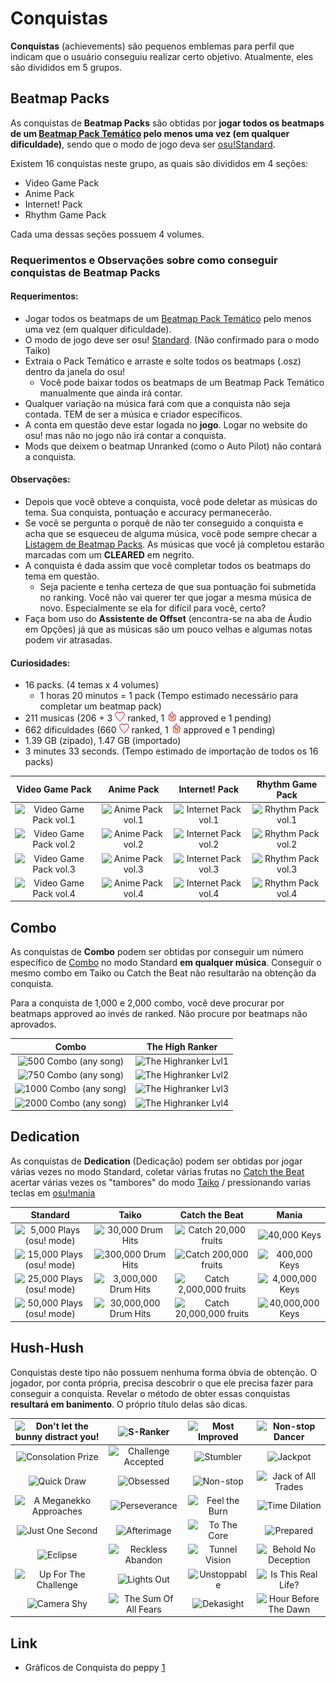 Conquistas
=============

**Conquistas** (achievements) são pequenos emblemas para perfil que indicam que o usuário conseguiu realizar certo objetivo. Atualmente, eles são divididos em 5 grupos.

Beatmap Packs
--------------

As conquistas de **Beatmap Packs** são obtidas por **jogar todos os beatmaps de um [Beatmap Pack Temático](https://osu.ppy.sh/p/packlist?t=t) pelo menos uma vez (em qualquer dificuldade)**, sendo que o modo de jogo deva ser [osu!Standard](/wiki/Game_Modes/osu!).

Existem 16 conquistas neste grupo, as quais são divididos em 4 seções:

-   Video Game Pack
-   Anime Pack
-   Internet! Pack
-   Rhythm Game Pack

Cada uma dessas seções possuem 4 volumes.

### Requerimentos e Observações sobre como conseguir conquistas de Beatmap Packs

#### Requerimentos:
- Jogar todos os beatmaps de um [Beatmap Pack Temático](https://osu.ppy.sh/p/packlist?t=t) pelo menos uma vez (em qualquer dificuldade).
- O modo de jogo deve ser osu! [Standard](/wiki/Game_Modes/osu!). (Não confirmado para o modo Taiko)
- Extraia o Pack Temático e arraste e solte todos os beatmaps (.osz) dentro da janela do osu!
  - Você pode baixar todos os beatmaps de um Beatmap Pack Temático manualmente que ainda irá contar.
- Qualquer variação na música fará com que a conquista não seja contada. TEM de ser a música e criador específicos.
- A conta em questão deve estar logada no **jogo**. Logar no website do osu! mas não no jogo não irá contar a conquista.
- Mods que deixem o beatmap Unranked (como o Auto Pilot) não contará a conquista.

#### Observações:
- Depois que você obteve a conquista, você pode deletar as músicas do tema. Sua conquista, pontuação e accuracy permanecerão.
- Se você se pergunta o porquê de não ter conseguido a conquista e acha que se esqueceu de alguma música, você pode sempre checar a [Listagem de Beatmap Packs](https://osu.ppy.sh/p/packlist?t=t). As músicas que você já completou estarão marcadas com um **CLEARED** em negrito.
- A conquista é dada assim que você completar todos os beatmaps do tema em questão.
    - Seja paciente e tenha certeza de que sua pontuação foi submetida no ranking. Você não vai querer ter que jogar a mesma música de novo. Especialmente se ela for difícil para você, certo?
- Faça bom uso do **Assistente de Offset** (encontra-se na aba de Áudio em Opções) já que as músicas são um pouco velhas e algumas notas podem vir atrasadas.

#### Curiosidades:
- 16 packs. (4 temas x 4 volumes)
    - 1 horas 20 minutos = 1 pack (Tempo estimado necessário para completar um beatmap pack)
- 211 musicas (206 + 3 ![Ranked](/wiki/shared/icon/heart.gif "Ranked") ranked, 1 ![Approved](/wiki/shared/icon/flame.gif "Approved") approved e 1 pending)
- 662 dificuldades (660 ![Ranked](/wiki/shared/icon/heart.gif "Ranked") ranked, 1 ![Approved](/wiki/shared/icon/flame.gif "Approved") approved e 1 pending)
- 1.39 GB (zipado), 1.47 GB (importado)
- 3 minutes 33 seconds. (Tempo estimado de importação de todos os 16 packs)

| Video Game Pack | Anime Pack | Internet! Pack | Rhythm Game Pack |
| :-------------: | :--------: | :------------: | :--------------: |
| ![Video Game Pack vol.1](img/all-packs-gamer-1.png "Video Game Pack vol.1") | ![Anime Pack vol.1](img/all-packs-anime-1.png "Anime Pack vol.1") | ![Internet Pack vol.1](img/all-packs-internet-1.png "Internet Pack vol.1") | ![Rhythm Pack vol.1](img/all-packs-rhythm-1.png "Rhythm Pack vol.1") |
| ![Video Game Pack vol.2](img/all-packs-gamer-2.png "Video Game Pack vol.2") | ![Anime Pack vol.2](img/all-packs-anime-2.png "Anime Pack vol.2") | ![Internet Pack vol.2](img/all-packs-internet-2.png "Internet Pack vol.2") | ![Rhythm Pack vol.2](img/all-packs-rhythm-2.png "Rhythm Pack vol.2") |
| ![Video Game Pack vol.3](img/all-packs-gamer-3.png "Video Game Pack vol.3") | ![Anime Pack vol.3](img/all-packs-anime-3.png "Anime Pack vol.3") | ![Internet Pack vol.3](img/all-packs-internet-3.png "Internet Pack vol.3") | ![Rhythm Pack vol.3](img/all-packs-rhythm-3.png "Rhythm Pack vol.3") |
| ![Video Game Pack vol.4](img/all-packs-gamer-4.png "Video Game Pack vol.4") | ![Anime Pack vol.4](img/all-packs-anime-4.png "Anime Pack vol.4") | ![Internet Pack vol.4](img/all-packs-internet-4.png "Internet Pack vol.4") | ![Rhythm Pack vol.4](img/all-packs-rhythm-4.png "Rhythm Pack vol.4") |


Combo
-----

As conquistas de **Combo** podem ser obtidas por conseguir um número específico de [Combo](/wiki/Glossary) no modo Standard **em qualquer música**. Conseguir o mesmo combo em Taiko ou Catch the Beat não resultarão na obtenção da conquista.

Para a conquista de 1,000 e 2,000 combo, você deve procurar por beatmaps approved ao invés de ranked. Não procure por beatmaps não aprovados.

| Combo | The High Ranker |
| :---: | :-------------: |
| ![500 Combo (any song)](img/osu-combo-500.png "500 Combo (any song)") | ![The Highranker Lvl1](img/all-skill-highranker-1.png "The Highranker Lvl1") |
| ![750 Combo (any song)](img/osu-combo-750.png "750 Combo (any song)") | ![The Highranker Lvl2](img/all-skill-highranker-2.png "The Highranker Lvl2") |
| ![1000 Combo (any song)](img/osu-combo-1000.png "1000 Combo (any song)") | ![The Highranker Lvl3](img/all-skill-highranker-3.png "The Highranker Lvl3") |
| ![2000 Combo (any song)](img/osu-combo-2000.png "2000 Combo (any song)") | ![The Highranker Lvl4](img/all-skill-highranker-4.png "The Highranker Lvl4") |

Dedication
----------

As conquistas de **Dedication** (Dedicação) podem ser obtidas por jogar várias vezes no modo Standard, coletar várias frutas no [Catch the Beat](/wiki/Game_Modes/osu!catch) acertar várias vezes os "tambores" do modo [Taiko](/wiki/Game_Modes/osu!taiko) / pressionando varias teclas em [osu!mania](/wiki/Game_Modes/osu!mania)

| Standard | Taiko | Catch the Beat | Mania |
| :------: | :---: | :------------: | :---: |
| ![5,000 Plays (osu! mode)](img/osu-plays-5000.png "5,000 Plays (osu! mode)") | ![30,000 Drum Hits](img/taiko-hits-30000.png "30,000 Drum Hits") | ![Catch 20,000 fruits](img/fruits-hits-20000.png "Catch 20,000 fruits") | ![40,000 Keys](img/mania-hits-40000.png "40,000 Keys") |
| ![15,000 Plays (osu! mode)](img/osu-plays-15000.png "15,000 Plays (osu! mode)") | ![300,000 Drum Hits](img/taiko-hits-300000.png "300,000 Drum Hits") | ![Catch 200,000 fruits](img/fruits-hits-200000.png "Catch 200,000 fruits") | ![400,000 Keys](img/mania-hits-400000.png "400,000 Keys") |
| ![25,000 Plays (osu! mode)](img/osu-plays-25000.png "25,000 Plays (osu! mode)") | ![3,000,000 Drum Hits](img/taiko-hits-3000000.png "3,000,000 Drum Hits") | ![Catch 2,000,000 fruits](img/fruits-hits-2000000.png "Catch 2,000,000 fruits") | ![4,000,000 Keys](img/mania-hits-4000000.png "4,000,000 Keys") |
| ![50,000 Plays (osu! mode)](img/osu-plays-50000.png "50,000 Plays (osu! mode)") | ![30,000,000 Drum Hits](img/taiko-hits-30000000.png "30,000,000 Drum Hits") | ![Catch 20,000,000 fruits](img/fruits-hits-20000000.png "Catch 20,000,000 fruits") | ![40,000,000 Keys](img/mania-hits-40000000.png "40,000,000 Keys") |

Hush-Hush
---------

Conquistas deste tipo não possuem nenhuma forma óbvia de obtenção. O jogador, por conta própria, precisa descobrir o que ele precisa fazer para conseguir a conquista. Revelar o método de obter essas conquistas **resultará em banimento**. O próprio título delas são dicas.

| ![Don't let the bunny distract you!](img/all-secret-bunny.png "Don't let the bunny distract you!") | ![S-Ranker](img/all-secret-rank-s.png "S-Ranker") | ![Most Improved](img/all-secret-improved.png "Most Improved") | ![Non-stop Dancer](img/all-secret-dancer.png "Non-stop Dancer") |
| :---: | :---: | :---: | :---: |
| ![Consolation Prize](img/all-secret-consolation_prize.png "Consolation Prize") | ![Challenge Accepted](img/all-secret-challenge_accepted.png "Challenge Accepted") | ![Stumbler](img/all-secret-stumbler.png "Stumbler") | ![Jackpot](img/all-secret-jackpot.png "Jackpot") |
| ![Quick Draw](img/all-secret-quick_draw.png "Quick Draw") | ![Obsessed](img/all-secret-obsessed.png "Obsessed") | ![Non-stop](img/all-secret-nonstop.png "Non-stop") | ![Jack of All Trades](img/all-secret-jack.png "Jack of All Trades") |
| ![A Meganekko Approaches](img/mania-secret-meganekko.png "A Meganekko Approaches") | ![Perseverance](img/all-secret-perseverance.png "Perseverance") | ![Feel the Burn](img/all-secret-ftb.png "Feel the Burn") | ![Time Dilation](img/all-secret-tidi.png "Time Dilation") |
| ![Just One Second](img/all-secret-onesecond.png "Just One Second") | ![Afterimage](img/osu-secret-afterimage.png "Afterimage") |![To The Core](img/all-secret-tothecore.png "To The Core") |![Prepared](img/all-secret-prepared.png "Prepared") |
| ![Eclipse](img/osu-secret-eclipse.png "Eclipse") | ![Reckless Abandon](img/all-secret-reckless.png "Reckless Abandon") |![Tunnel Vision](img/osu-secret-tunnelvision.png "Tunnel Vision") |![Behold No Deception](img/osu-secret-deception.png "Behold No Deception") |
| ![Up For The Challenge](img/all-secret-challenge.png "Up For The Challenge") | ![Lights Out](img/all-secret-lightsout.png "Lights Out") |![Unstoppable](img/osu-secret-superhardhddt.png "Unstoppable") |![Is This Real Life?](img/osu-secret-supersuperhardhddt.png "Is This Real Life?") |
| ![Camera Shy](img/all-secret-uguushy.png "Camera Shy") | ![The Sum Of All Fears](img/all-secret-nuked.png "The Sum Of All Fears") |![Dekasight](img/osu-secret-deka.png "Dekasight") |![Hour Before The Dawn](img/all-secret-hourbeforethedawn.png "Hour Before The Dawn")  |

Link
----

-   Gráficos de Conquista do peppy [1](https://osu.ppy.sh/forum/t/80448)
